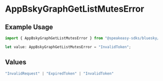 # AppBskyGraphGetListMutesError

## Example Usage

```typescript
import { AppBskyGraphGetListMutesError } from "@speakeasy-sdks/bluesky/models/errors";

let value: AppBskyGraphGetListMutesError = "InvalidToken";
```

## Values

```typescript
"InvalidRequest" | "ExpiredToken" | "InvalidToken"
```